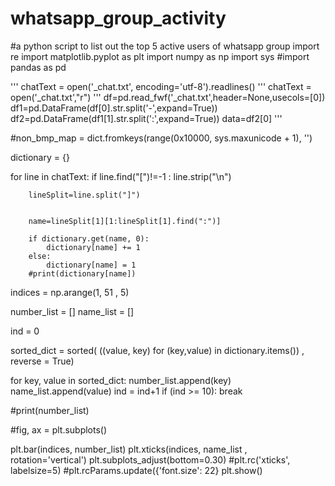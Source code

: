 # whatsapp_group_activity
#a python script to list out the top 5 active users of whatsapp group
import re
import matplotlib.pyplot as plt
import numpy as np
import sys
#import pandas as pd

'''
chatText = open('_chat.txt', encoding='utf-8').readlines()
'''
chatText = open('_chat.txt',"r")
'''
df=pd.read_fwf('_chat.txt',header=None,usecols=[0])
df1=pd.DataFrame(df[0].str.split('-',expand=True))
df2=pd.DataFrame(df1[1].str.split(':',expand=True))
data=df2[0]
'''

#non_bmp_map = dict.fromkeys(range(0x10000, sys.maxunicode + 1), '')

dictionary = {}

for line in chatText:
	if line.find("[")!=-1 :
		line.strip("\n")
		
		lineSplit=line.split("]")
		
		
		name=lineSplit[1][1:lineSplit[1].find(":")]
	
		if dictionary.get(name, 0):
			dictionary[name] += 1
		else:
			dictionary[name] = 1
		#print(dictionary[name]) 
	

indices = np.arange(1, 51 , 5)

number_list = []
name_list = []

ind = 0

sorted_dict = sorted( ((value, key) for (key,value) in dictionary.items()) , reverse = True)

for key, value in sorted_dict: 
	number_list.append(key)
	name_list.append(value)
	ind = ind+1
	if (ind >= 10):
		break

#print(number_list)

#fig, ax = plt.subplots()

plt.bar(indices, number_list)
plt.xticks(indices, name_list , rotation='vertical')
plt.subplots_adjust(bottom=0.30)
#plt.rc('xticks', labelsize=5)
#plt.rcParams.update({'font.size': 22}
plt.show()
